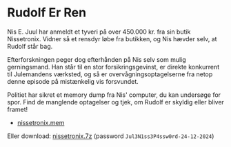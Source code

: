 # Rudolf Er Ren

Nis E. Juul har anmeldt et tyveri på over 450.000 kr. fra sin butik Nissetronix.
Vidner så et rensdyr løbe fra butikken, og Nis hævder selv, at Rudolf står bag.

Efterforskningen peger dog efterhånden på Nis selv som mulig gerningsmand.
Han står til en stor forsikringsgevinst, er direkte konkurrent til Julemandens værksted, og så er overvågningsoptagelserne fra netop denne episode på mistænkelig vis forsvundet.

Politiet har sikret et memory dump fra Nis' computer, du kan undersøge for spor.
Find de manglende optagelser og tjek, om Rudolf er skyldig eller bliver framet!

- [nissetronix.mem](src/nissetronix.mem)

Eller download: [nissetronix.7z](https://nextcloud.ntp-event.dk:8443/s/s3gKwfQLA7NeiLp/download/nissetronix.7z) (password `Jul3N1ss3P4ssw0rd-24-12-2024`)
